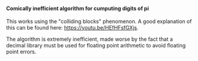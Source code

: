 #### Comically inefficient algorithm for cumputing digits of pi

This works using the "colliding blocks" phenomenon. A good explanation of this can be found here: https://youtu.be/HEfHFsfGXjs.

The algorithm is extremely inefficient, made worse by the fact that a decimal library must be used for floating point arithmetic to avoid floating point errors.